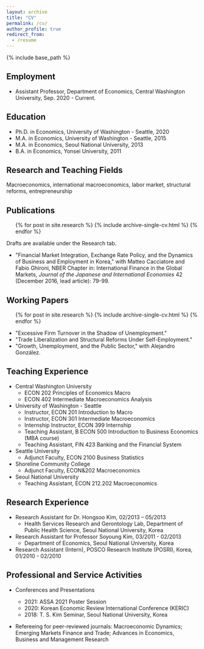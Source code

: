 ```yaml
---
layout: archive
title: "CV"
permalink: /cv/
author_profile: true
redirect_from:
  - /resume
---
```


{% include base_path %}

## Employment

* Assistant Professor, Department of Economics, Central Washington University, Sep. 2020 - Current.

## Education

* Ph.D. in Economics, University of Washington - Seattle, 2020
* M.A. in Economics, University of Washington - Seattle, 2015
* M.A. in Economics, Seoul National University, 2013
* B.A. in Economics, Yonsei University, 2011

## Research and Teaching Fields

Macroeconomics, international macroeconomics, labor market, structural reforms, entrepreneurship

## Publications

  <ul>{% for post in site.research %}
    {% include archive-single-cv.html %}
  {% endfor %}</ul>
  
Drafts are available under the Research tab.

* "Financial Market Integration, Exchange Rate Policy, and the Dynamics of Business and Employment in Korea," with Matteo Cacciatore and Fabio Ghironi, NBER Chapter in: International Finance in the Global Markets, *Journal of the Japanese and International Economies* 42 (December 2016, lead article): 79-99.
  
## Working Papers

  <ul>{% for post in site.research %}
    {% include archive-single-cv.html %}
  {% endfor %}</ul>

* "Excessive Firm Turnover in the Shadow of Unemployment."
* "Trade Liberalization and Structural Reforms Under Self-Employment." 
* "Growth, Unemployment, and the Public Sector," with Alejandro González. 

## Teaching Experience

* Central Washington University
  * ECON 202 Principles of Economics Macro
  * ECON 402 Intermediate Macroeconomics Analysis 
* University of Washington - Seattle
  * Instructor, ECON 201 Introduction to Macro
  * Instructor, ECON 301 Intermediate Macroeconomics
  * Internship Instructor, ECON 399 Internship
  * Teaching Assistant, B ECON 500 Introduction to Business Economics (MBA course)
  * Teaching Assistant, FIN 423 Banking and the Financial System
* Seattle University
  * Adjunct Faculty, ECON 2100 Business Statistics
* Shoreline Community College
  * Adjunct Faculty, ECON&202 Macroeconomics
* Seoul National University
  * Teaching Assistant, ECON 212.202 Macroeconomics
  
## Research Experience

* Research Assistant for Dr. Hongsoo Kim, 02/2013 – 05/2013
  * Health Services Research and Gerontology Lab, Department of Public Health Science, Seoul National University, Korea
* Research Assistant for Professor Soyoung Kim, 03/2011 - 02/2013
  * Department of Economics, Seoul National University, Korea
* Research Assistant (Intern), POSCO Research Institute (POSRI), Korea, 01/2010 - 02/2010
  
## Professional and Service Activities 

* Conferences and Presentations
  * 2021: ASSA 2021 Poster Session
  * 2020: Korean Economic Review International Conference (KERIC)
  * 2018: T. S. Kim Seminar, Seoul National University, Korea  

* Refereeing for peer-reviewed journals: Macroeconomic Dynamics; Emerging Markets Finance and Trade; Advances in Economics, Business and Management Research
